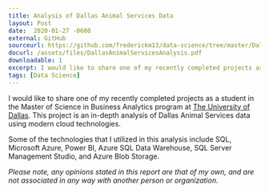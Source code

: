 ```yaml
---
title: Analysis of Dallas Animal Services Data
layout: Post
date:  2020-01-27 -0600
external: GitHub
sourceurl: https://github.com/frederickm13/data-science/tree/master/DallasAnimalServicesAnalysis
docurl: /assets/files/DallasAnimalServicesAnalysis.pdf
downloadable: 1
excerpt: I would like to share one of my recently completed projects as a student in the Master of Science in Business Analytics program at The University of Dallas. This project is an in-depth analysis of Dallas Animal Services data using modern cloud technologies.
tags: [Data Science]
---
```


I would like to share one of my recently completed projects as a student in the Master of Science in Business Analytics program at [The University of Dallas](https://udallas.edu/). This project is an in-depth analysis of Dallas Animal Services data using modern cloud technologies. 

Some of the technologies that I utilized in this analysis include SQL, Microsoft Azure, Power BI, Azure SQL Data Warehouse, SQL Server Management Studio, and Azure Blob Storage.

*Please note, any opinions stated in this report are that of my own, and are not associated in any way with another person or organization.*